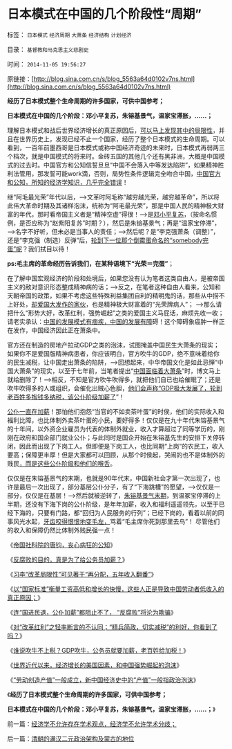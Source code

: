 # 日本模式在中国的几个阶段性“周期”

标签： `日本模式` `经济周期` `大萧条` `经济结构` `计划经济` 

目录： `基督教和马克思主义悲剧史`

时间： `2014-11-05 19:56:27`

原链接：[http://blog.sina.com.cn/s/blog_5563a64d0102v7ns.html](http://blog.sina.com.cn/s/blog_5563a64d0102v7ns.html)

**经历了日本模式整个生命周期的许多国家，可供中国参考；**

**日本模式在中国的几个阶段：邓小平复苏，朱镕基景气，温家宝滞胀，……；**



理解日本模式和战后世界经济增长的真正原因后，[可以马上发现其中的局限性](http://blog.sina.com.cn/s/blog_5563a64d0102v7bi.html)，并且在世界历史上，发现已经不止一个国家，经历了整个日本模式的生命周期。可以看到，一百年前墨西哥是日本模式或称中国经济奇迹的未来时，日本模式再弱两三个档次，就是中国模式的将来时。金砖五国的其他几个还有黑非洲，大概是中国模式的过去时。中国官方和公知信誓旦旦“中国不会落入中等发达陷阱”，如果精神胜利法管用，那发誓可能work滴，否则，局势性条件逻辑完全吻合中国，[中国官方和公知，所知的经济学知识，几乎完全错误](../../../2009/5/1/赌场必杀技，市场计划经济行政干预之自欺欺人.md)！

继“阿毛最光荣”年代以后，——>文革时阿毛称“越穷越光荣，越穷越革命”，所以将此伟大革命时期及其诸样泡沫，统称为“阿毛最光荣”，那是中国人民的精神极大财富的年代，那时看帝国主义者是“精神空虚”得很！——>是[邓小平复苏](../../../2009/12/10/80年代的改革和就业途径和失业.md)，（按命名惯例，是否应称为“赵紫阳复苏”时期？），然后是朱镕基景气；再是“温家宝停滞”，——>名字不好听，但未必是当事人的责任；——>然后呢？是“李克强萧条（调整）”，还是“李克强（制造）反弹”后，[轮到下一位那个倒霉蛋命名的“somebody完蛋”呢](../../../2013/4/10/“得过且过，那管日后洪水滔天”是中国社会的共识；.md)？我们拭目以待！

**ps:毛主席的革命经历告诉我们，在某种语境下“光荣＝完蛋”**；

在了解中国宏观经济的阶段和处境后，如果您没有认为笔者这类自由人，是被帝国主义的敌对意识形态整成精神病的话；——>反之，在笔者这种自由人看来，公知和天朝帝国的政策，如果不考虑这些特殊利益集团自利的精明鬼的话，那些从中捞不上好处，[却爱国大发作的家伙](../../../2009/10/8/奴假虎威的道德制高点.md)，也是精神极大财富着的“光荣牌病人”；
——>那么请把什么“形势大好，改革红利，强势崛起”之类的爱国主义马屁话，麻烦先收一收；请老实承认：[中国的发展模式有痼疾，中国的发展有障](http://blog.sina.com.cn/s/blog_5563a64d0102v763.html)碍！这个障碍象癌肿一样正在发作，中国经济因此正在萧条中。

官方还在制造的房地产拉动GDP之类的泡沫，试图掩盖中国民生大萧条的现实；如果你不是爱国版精神病患者，你应该明白，官方吹牛的GDP，绝不意味着给你的民生减税，让中国走出萧条的陷阱，——>回想起来，中华帝国文化是如此忌惮“中国大萧条”的现实，以至于七年前，当笔者提出“[中国面临着大萧条](http://darthvad.blog.163.com/blog/static/5339947020094100020525/)”时，博文马上就给删除了！——>相反，不知是官方吹牛吹得多，就把他们自已也给催眠了；还是吹牛吹得多的人或组织，会催化出贼心色胆，[他们会声称“GDP极大发展了，轮到老百姓多掏钱多纳税，该公仆阶级加薪了](http://blog.sina.com.cn/s/blog_5563a64d0102v765.html)”！

[公仆一直在加薪](http://blog.sina.com.cn/s/blog_5563a64d0102v6rx.html)！那怕他们抱怨“当官的不如卖茶叶蛋”的时侯，他们的实际收入和福利比障，也比体制外卖茶叶蛋的小民，要好得多！仅仅是在九十年代朱镕基景气的十年间，以外资企业雇员为代表的体制外就业，收入才算超过了同等学历的，刚刚在政府和国企部门就业公仆；与此同时是国企开始在朱镕基先生的安排下关停转闭，因此而出现了下岗工人。但即便是下岗工人，也比同期“上岗”的农民工，收入要高；保障更丰厚！但是大家都可以回顾，从那个时侯起，哭闹的也不是体制外的贱民[，而是这些公仆阶级和他们的喉舌](http://blog.sina.com.cn/s/blog_5563a64d0102eis7.html)。

仅仅是在朱镕基景气的末期，也就是90年代末，中国新社会才第一次出现了，也许是最后一次出现了，部分基层公仆分子，有了“下海跳槽”的愿望，——>仅仅是一部分，仅仅是在基层！——>然后就被逆转了，[朱镕基景气末期](../../../2013/1/21/关键不在于如何“分配，再分配，N次分配”.md)，到温冢宝停滞的上半期，还没有下海下岗的公仆阶级，是年年加薪，收入和福利遥遥领先，以至于已经下海的，只要有门路，都“回归为人民服务的行列”；已经下岗的，看着以前的同事风光水起，[牙齿咬得恨恨地变毛左，](../../../2010/1/5/“反对社会进步”的实力和意愿都被高估了.md)骂着“毛主席你死到那里去鸟”！
尽管他们的收入和保障仍然比体制外贱民强一点！

《[帝国社科院的唐钧，丧心病狂的公知](http://blog.sina.com.cn/s/blog_5563a64d0102v4r7.html)》

《[反腐败的目的，真是为了给公务员加薪？](http://blog.sina.com.cn/s/blog_5563a64d0102v5te.html)》

《[习李“改革局限性”可见著于“再分配，五年收入翻番”](http://blog.sina.com.cn/s/blog_5563a64d0102v6a0.html)》

《[以“国家标准”衡量工资高低和增长的快慢，这些人正是导致中国劳动者低收入的真正原因；](http://blog.sina.com.cn/s/blog_5563a64d0102v6gt.html)》

《[连“国进民退，公仆加薪”都阻止不了，
“反腐败”将沦为欺骗](http://blog.sina.com.cn/s/blog_5563a64d0102v6rx.html)》

《[对“改革红利”之轻率断言的不认同；“精兵简政，切实减税”的利好，你看到了吗？](http://blog.sina.com.cn/s/blog_5563a64d0102v73f.html)》

《[谁说吹牛不上税？GDP吹牛，公务员就要加薪，老百姓给加税！](http://blog.sina.com.cn/s/blog_5563a64d0102v765.html)》

《[世界近代以来，经济增长的美国因素，和中国强势崛起的泡沫](http://blog.sina.com.cn/s/blog_5563a64d0102v76z.html)》

《[“劳动创造产值”一般成立，新中国经济史中的“产值”一般指政治泡沫](http://blog.sina.com.cn/s/blog_5563a64d0102v7gu.html)》

《**经历了日本模式整个生命周期的许多国家，可供中国参考；**

**日本模式在中国的几个阶段：邓小平复苏，朱镕基景气，温家宝滞胀，……；**》



前一篇：[经济学不允许存在学术观点，经济学不允许学术分歧；](http://blog.sina.com.cn/s/blog_5563a64d0102v7nr.html)

后一篇：[清朝的满汉二元政治架构及蒙古的地位](http://blog.sina.com.cn/s/blog_5563a64d0102v7nt.html)